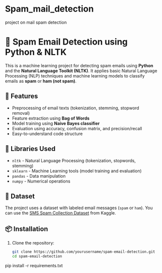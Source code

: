 # Spam_mail_detection
project on mail spam detection
# 📧 Spam Email Detection using Python & NLTK

This is a machine learning project for detecting spam emails using **Python** and the **Natural Language Toolkit (NLTK)**. It applies basic Natural Language Processing (NLP) techniques and machine learning models to classify emails as **spam** or **ham (not spam)**.

## 🚀 Features

- Preprocessing of email texts (tokenization, stemming, stopword removal)
- Feature extraction using **Bag of Words**
- Model training using **Naive Bayes classifier**
- Evaluation using accuracy, confusion matrix, and precision/recall
- Easy-to-understand code structure

## 🧰 Libraries Used

- `nltk` - Natural Language Processing (tokenization, stopwords, stemming)
- `sklearn` - Machine Learning tools (model training and evaluation)
- `pandas` - Data manipulation
- `numpy` - Numerical operations

## 📁 Dataset

The project uses a dataset with labeled email messages (`spam` or `ham`). You can use the [SMS Spam Collection Dataset](https://www.kaggle.com/datasets/uciml/sms-spam-collection-dataset) from Kaggle.

## 📦 Installation

1. Clone the repository:
   ```bash
   git clone https://github.com/yourusername/spam-email-detection.git
   cd spam-email-detection
pip install -r requirements.txt

